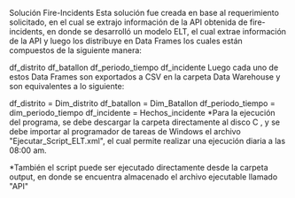 Solución Fire-Incidents Esta solución fue creada en base al requerimiento solicitado, en el cual se extrajo información de la API obtenida de fire-incidents, en donde se desarrolló un modelo ELT, el cual extrae información de la API y luego los distribuye en Data Frames los cuales están compuestos de la siguiente manera:

  df_distrito
  df_batallon
  df_periodo_tiempo
  df_incidente
Luego cada uno de estos Data Frames son exportados a CSV en la carpeta Data Warehouse y son equivalentes a lo siguiente:

  df_distrito = Dim_distrito
  df_batallon = Dim_Batallon
  df_periodo_tiempo = dim_periodo_tiempo
  df_incidente = Hechos_incidente
*Para la ejecución del programa, se debe descargar la carpeta directamente al disco C , y se debe importar al programador de tareas de Windows el archivo "Ejecutar_Script_ELT.xml", el cual permite realizar una ejecución diaria a las 08:00 am.

*También el script puede ser ejecutado directamente desde la carpeta output, en donde se encuentra almacenado el archivo ejecutable llamado "API"
